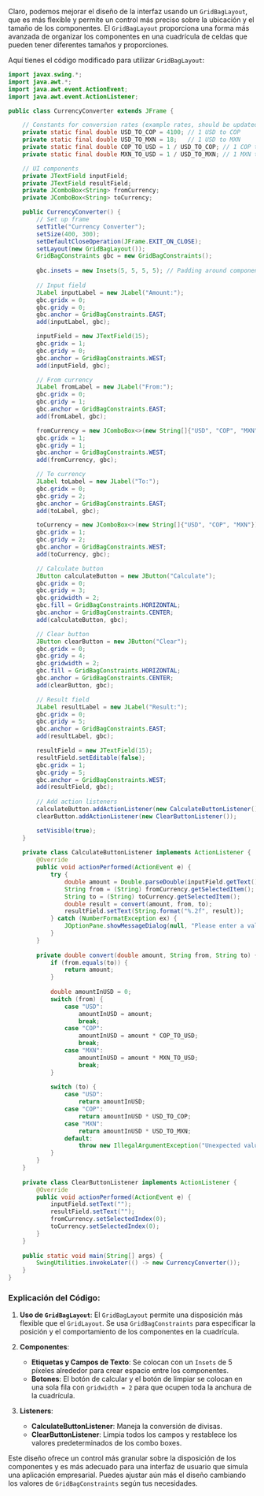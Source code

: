 Claro, podemos mejorar el diseño de la interfaz usando un `GridBagLayout`, que es más flexible y permite un control más preciso sobre la ubicación y el tamaño de los componentes. El `GridBagLayout` proporciona una forma más avanzada de organizar los componentes en una cuadrícula de celdas que pueden tener diferentes tamaños y proporciones.

Aquí tienes el código modificado para utilizar `GridBagLayout`:

```java
import javax.swing.*;
import java.awt.*;
import java.awt.event.ActionEvent;
import java.awt.event.ActionListener;

public class CurrencyConverter extends JFrame {

    // Constants for conversion rates (example rates, should be updated with current values)
    private static final double USD_TO_COP = 4100; // 1 USD to COP
    private static final double USD_TO_MXN = 18;   // 1 USD to MXN
    private static final double COP_TO_USD = 1 / USD_TO_COP; // 1 COP to USD
    private static final double MXN_TO_USD = 1 / USD_TO_MXN; // 1 MXN to USD

    // UI components
    private JTextField inputField;
    private JTextField resultField;
    private JComboBox<String> fromCurrency;
    private JComboBox<String> toCurrency;

    public CurrencyConverter() {
        // Set up frame
        setTitle("Currency Converter");
        setSize(400, 300);
        setDefaultCloseOperation(JFrame.EXIT_ON_CLOSE);
        setLayout(new GridBagLayout());
        GridBagConstraints gbc = new GridBagConstraints();
        
        gbc.insets = new Insets(5, 5, 5, 5); // Padding around components
        
        // Input field
        JLabel inputLabel = new JLabel("Amount:");
        gbc.gridx = 0;
        gbc.gridy = 0;
        gbc.anchor = GridBagConstraints.EAST;
        add(inputLabel, gbc);

        inputField = new JTextField(15);
        gbc.gridx = 1;
        gbc.gridy = 0;
        gbc.anchor = GridBagConstraints.WEST;
        add(inputField, gbc);

        // From currency
        JLabel fromLabel = new JLabel("From:");
        gbc.gridx = 0;
        gbc.gridy = 1;
        gbc.anchor = GridBagConstraints.EAST;
        add(fromLabel, gbc);

        fromCurrency = new JComboBox<>(new String[]{"USD", "COP", "MXN"});
        gbc.gridx = 1;
        gbc.gridy = 1;
        gbc.anchor = GridBagConstraints.WEST;
        add(fromCurrency, gbc);

        // To currency
        JLabel toLabel = new JLabel("To:");
        gbc.gridx = 0;
        gbc.gridy = 2;
        gbc.anchor = GridBagConstraints.EAST;
        add(toLabel, gbc);

        toCurrency = new JComboBox<>(new String[]{"USD", "COP", "MXN"});
        gbc.gridx = 1;
        gbc.gridy = 2;
        gbc.anchor = GridBagConstraints.WEST;
        add(toCurrency, gbc);

        // Calculate button
        JButton calculateButton = new JButton("Calculate");
        gbc.gridx = 0;
        gbc.gridy = 3;
        gbc.gridwidth = 2;
        gbc.fill = GridBagConstraints.HORIZONTAL;
        gbc.anchor = GridBagConstraints.CENTER;
        add(calculateButton, gbc);

        // Clear button
        JButton clearButton = new JButton("Clear");
        gbc.gridx = 0;
        gbc.gridy = 4;
        gbc.gridwidth = 2;
        gbc.fill = GridBagConstraints.HORIZONTAL;
        gbc.anchor = GridBagConstraints.CENTER;
        add(clearButton, gbc);

        // Result field
        JLabel resultLabel = new JLabel("Result:");
        gbc.gridx = 0;
        gbc.gridy = 5;
        gbc.anchor = GridBagConstraints.EAST;
        add(resultLabel, gbc);

        resultField = new JTextField(15);
        resultField.setEditable(false);
        gbc.gridx = 1;
        gbc.gridy = 5;
        gbc.anchor = GridBagConstraints.WEST;
        add(resultField, gbc);
        
        // Add action listeners
        calculateButton.addActionListener(new CalculateButtonListener());
        clearButton.addActionListener(new ClearButtonListener());

        setVisible(true);
    }
    
    private class CalculateButtonListener implements ActionListener {
        @Override
        public void actionPerformed(ActionEvent e) {
            try {
                double amount = Double.parseDouble(inputField.getText());
                String from = (String) fromCurrency.getSelectedItem();
                String to = (String) toCurrency.getSelectedItem();
                double result = convert(amount, from, to);
                resultField.setText(String.format("%.2f", result));
            } catch (NumberFormatException ex) {
                JOptionPane.showMessageDialog(null, "Please enter a valid number.");
            }
        }
        
        private double convert(double amount, String from, String to) {
            if (from.equals(to)) {
                return amount;
            }
            
            double amountInUSD = 0;
            switch (from) {
                case "USD":
                    amountInUSD = amount;
                    break;
                case "COP":
                    amountInUSD = amount * COP_TO_USD;
                    break;
                case "MXN":
                    amountInUSD = amount * MXN_TO_USD;
                    break;
            }
            
            switch (to) {
                case "USD":
                    return amountInUSD;
                case "COP":
                    return amountInUSD * USD_TO_COP;
                case "MXN":
                    return amountInUSD * USD_TO_MXN;
                default:
                    throw new IllegalArgumentException("Unexpected value: " + to);
            }
        }
    }
    
    private class ClearButtonListener implements ActionListener {
        @Override
        public void actionPerformed(ActionEvent e) {
            inputField.setText("");
            resultField.setText("");
            fromCurrency.setSelectedIndex(0);
            toCurrency.setSelectedIndex(0);
        }
    }
    
    public static void main(String[] args) {
        SwingUtilities.invokeLater(() -> new CurrencyConverter());
    }
}
```

### Explicación del Código:

1. **Uso de `GridBagLayout`**: El `GridBagLayout` permite una disposición más flexible que el `GridLayout`. Se usa `GridBagConstraints` para especificar la posición y el comportamiento de los componentes en la cuadrícula.

2. **Componentes**:
   - **Etiquetas y Campos de Texto**: Se colocan con un `Insets` de 5 píxeles alrededor para crear espacio entre los componentes.
   - **Botones**: El botón de calcular y el botón de limpiar se colocan en una sola fila con `gridwidth = 2` para que ocupen toda la anchura de la cuadrícula.

3. **Listeners**:
   - **CalculateButtonListener**: Maneja la conversión de divisas.
   - **ClearButtonListener**: Limpia todos los campos y restablece los valores predeterminados de los combo boxes.

Este diseño ofrece un control más granular sobre la disposición de los componentes y es más adecuado para una interfaz de usuario que simula una aplicación empresarial. Puedes ajustar aún más el diseño cambiando los valores de `GridBagConstraints` según tus necesidades.
